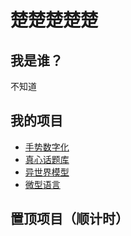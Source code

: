 # 楚楚楚楚楚
## 我是谁？
不知道
## 我的项目
* [手势数字化](NewAxis.html)
* [真心话题库](ssk.html)
* [异世界模型](shokai.md)
* [微型语言](https://github.com/vson8/vson8.github.io)
## 置顶项目（顺计时）
<meta http-equiv="Content-Type" content="text/html; charset=utf-8" />
<div class="content">
<p id="p1"></p>
<p id="h1"></p>
<p id="p2"></p>
</div>
<title>顺计时</title>
<script>
function Spandays(d1,d2){
var daysList = [
0,
31,
31+28,
31+28+31,
31+28+31+30,
31+28+31+30+31,
31+28+31+30+31+30,
31+28+31+30+31+30+31,
31+28+31+30+31+30+31+31,
31+28+31+30+31+30+31+31+30,
31+28+31+30+31+30+31+31+30+31,
31+28+31+30+31+30+31+31+30+31+30
];
var lDaysList = [
0,
31,
31+29,
31+28+31,
31+28+31+30,
31+28+31+30+31,
31+28+31+30+31+30,
31+28+31+30+31+30+31,
31+28+31+30+31+30+31+31,
31+28+31+30+31+30+31+31+30,
31+28+31+30+31+30+31+31+30+31,
31+28+31+30+31+30+31+31+30+31+30
];

var a_d1 = d1.split("-");
var a_d2 = d2.split("-");
var y1 = a_d1[0];
var y2 = a_d2[0];
var m1 = a_d1[1];
var m2 = a_d2[1];
var ds1 = a_d1[2];
var ds2 = a_d2[2];
if(y1 % 4 !== 0){
	var re_ds1 = 365 - (Number(daysList[m1-1]) + Number(ds1));
	var re_ds2 = Number(daysList[m2-1]) + Number(ds2);
}else{
	var re_ds1 = 366 - (Number(lDaysList[m1-1]) + Number(ds1));
	var re_ds2 = Number(lDaysList[m2-1]) + Number(ds2);
}
var re_ds3 = (y2-y1-1)*365;
var re_days = Number(re_ds3)+Number(re_ds1)+Number(re_ds2);
return(re_days);
}
setInterval(function (){
var date = new Date();
var mainDate = date.getFullYear()+"-"+(Number(date.getMonth())+1)+"-"+date.getDate();
var spanDay = Spandays("2020-2-13",mainDate);
if((spanDay-1)%365===0)
	document.getElementById("p1").innerHTML = (spanDay/365) + "年前的今天，你们相识了。";
//Eggs
if(spanDay-1==520){
	document.getElementById("p1").innerHTML = "zch2020年3月29号写的程序：久违的第520天到了！！！";
}
if(spanDay-1==1314){
	document.getElementById("p1").innerHTML = "zch2020年3月29号写的程序：久违的第1314天到了！！！";
}
//Eggsend
var y = (spanDay/365).toFixed(2);
var mt = (spanDay/30).toFixed(2);
var h = date.getHours();
var m = date.getMinutes();
var s = date.getSeconds();
spanDay = (spanDay-1) + "日" + h + "时" + m + "分" + s + "秒";
document.getElementById("h1").innerHTML = spanDay;
document.getElementById("p2").innerHTML = "约" + y + "年，" + mt + "月";
},1000);
</script>
